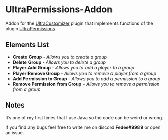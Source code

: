 # UltraPermissions-Addon
Addon for the [UltraCustomizer](https://www.spigotmc.org/resources/ultra-customizer.49330/) plugin that implements functions of the plugin [UltraPermissions](https://www.spigotmc.org/resources/ultra-permissions.42678/)
## Elements List
- **Create Group** - *Allows you to create a group*
- **Delete Group** - *Allows you to delete a group*
- **Player Add Group** - *Allows you to add a player to a group*
- **Player Remove Group** - *Allows you to remove a player from a group*
- **Add Permission to Group** - *Allows you to add a permission to a group*
- **Remove Permission from Group** - *Allows you to remove a permission from a group*
## Notes
It’s one of my first times that I use Java so the code can be weird or wrong.

If you find any bugs feel free to write me on discord **Fedee#9989** or open an issue.
